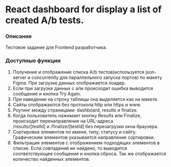 # React dashboard for display a list of created A/b tests.

### Описание
Тестовое задание для Frontend разработчика.

### Доступные функции

1. Получение и отображение списка A/b тестов(используется json-server и concurrently для параллельного запуска портов) по макету Figma. При загрузке данных отображается лоадер.
2. Если при загрузке данных с апи происходит ошибка выводится сообщение и кнопка Try Again.
2. При наведении на строку таблицы она выделяется как на макете.
3. Сайты отображаются без протокола http или https и www.
4. Роутинг между страницами: dashboard, results и finalize.
5. Когда пользователь нажимает кнопку Results или Finalize, происходит перенаправление на URL-адреса  
/results/[testId] и /finalize/[testId] без перезагрузки окна браузера.
6. Сортировка элементов по имени, типу, статусу и сайту. Графическим элементов указывается направление сортировки.
7. Фильтрация элементов с отображением подходящих элементов в списке. Если совпадений не найдено, то выводится соответствующее сообщение и кнопка сброса. Так же отображается количество найденных элементов.



